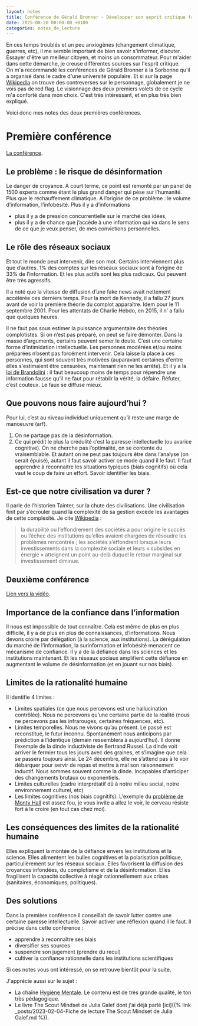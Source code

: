 ```yaml
---
layout: notes
title: Conférence de Gérald Bronner - Développer son esprit critique face à la désinformation (1 & 2)
date: 2025-08-20 00:00:00 +0100
categories: notes_de_lecture
---
```


En ces temps troublés et un peu anxiogènes (changement climatique, guerres, etc), il me semble important de bien savoir s'informer, discuter. 
Essayer d'être un meilleur citoyen, et moins un consommateur. 
Pour m'aider dans cette démarche, je creuse différentes sources sur l'esprit critique.  
On m'a recommandé les conférences de Gérald Bronner à la Sorbonne qu'il a organisé dans le cadre d'une université populaire. 
Et si sur la page [Wikipedia](https://fr.wikipedia.org/wiki/G%C3%A9rald_Bronner) on trouve des contreverses sur le personnage, globalement je ne vois pas de red flag. 
Le visionnage des deux premiers volets de ce cycle m'a conforté dans mon choix. 
C'est très intéressant, et en plus très bien expliqué. 

Voici donc mes notes des deux premières conférences. 

# Première conférence
[La conférence](https://www.youtube.com/watch?v=kjy0MHg-ZjU). 

## Le problème : le risque de désinformation
Le danger de croyance. 
A court terme, ce point est remonté par un panel de 1500 experts comme étant le plus grand danger qui pèse sur l’humanité. 
Plus que le réchauffement climatique. 
A l’origine de ce problème : le volume d’information, l’infobésité. 
Plus il y a d’informations
* plus il y a de pression concurrentielle sur le marché des idées, 
* plus il y a de chance que j’accède à une information qui va dans le sens de ce que je veux penser, de mes convictions personnelles.

## Le rôle des réseaux sociaux
Et tout le monde peut intervenir, dire son mot. 
Certains interviennent plus que d’autres. 
1% des comptes sur les réseaux sociaux sont à l’origine de 33% de l’information. 
Et les plus actifs sont les plus radicaux. 
Qui peuvent être très agressifs. 

Il a noté que la vitesse de diffusion d’une fake news avait nettement accélérée ces derniers temps. 
Pour la mort de Kennedy, il a fallu 27 jours avant de voir la première théorie du complot apparaître. 
Idem pour le 11 septembre 2001. 
Pour les attentats de Charlie Hebdo, en 2015, il n’ a fallu que quelques heures.

Il ne faut pas sous estimer la puissance argumentaire des théories complotistes. 
Si on n’est pas préparé, on peut se faire démonter. 
Dans la masse d’arguments, certains peuvent semer le doute. 
C’est une certaine forme d’intimidation intellectuelle. 
Les personnes modérées et/ou moins préparées n’osent pas forcément intervenir. 
Cela laisse la place à ces personnes, qui sont souvent très motivées (auparavant certaines d'entre elles s'estimaient être censurées, maintenant rien ne les arrête).
Et il y a la [loi de Brandolini](https://fr.wikipedia.org/wiki/Loi_de_Brandolini) : 
il faut beaucoup moins de temps pour répendre une information fausse qu’il ne faut pour rétablir la vérité, la défaire. 
Réfuter, c’est couteux. 
Le faux se diffuse mieux.

## Que pouvons nous faire aujourd’hui ?
Pour lui, c’est au niveau individuel uniquement qu’il reste une marge de manoeuvre (arf). 
1. On ne partage pas de la désinformation.
2. Ce qui prédit le plus la crédulité c’est la paresse intellectuelle (ou avarice cognitive). 
On ne cherche pas l’optimalité, on se contente du vraisemblable. 
Et autant on ne peut pas toujours être dans l’analyse (on serait épuisé), autant il faut savoir activer ce mode quand il le faut. 
Il faut apprendre à reconnaitre les situations typiques (biais cognitifs) où cela vaut le coup de faire un effort. 
Savoir identifier les biais.

## Est-ce que notre civilisation va durer ?
Il parle de l’historien Tainter, sur la chute des civilisations. 
Une civilisation finit par s’écrouler quand la complexité de sa gestion excède les avantages de cette complexité. 
Je cite [Wikipedia](https://fr.wikipedia.org/wiki/Joseph_Tainter) :
> la durabilité ou l’effondrement des sociétés a pour origine le succès ou l’échec des institutions qu’elles avaient chargées de résoudre les problèmes rencontrés ; les sociétés s’effondrent lorsque leurs investissements dans la complexité sociale et leurs « subsides en énergie » atteignent un point au-delà duquel le retour marginal sur investissement diminue.

## Deuxième conférence
[Lien vers la vidéo](https://www.youtube.com/watch?v=8mtp3zNYM0w). 

## Importance de la confiance dans l’information
Il nous est impossible de tout connaître. 
Cela est même de plus en plus difficile, il y a de plus en plus de connaissances, d’informations. 
Nous devons croire par délégation (à la science, aux institutions).
La dérégulation du marché de l’information, la surinformation et infobésité menacent ce mécanisme de confiance. 
Il y a de la défiance dans les sciences et les institutions maintenant. 
Et les réseaux sociaux amplifient cette défiance en augmentant le volume de désinformation (et en jouant sur nos biais).

## Limites de la rationalité humaine
Il identifie 4 limites : 
* Limites spatiales (ce que nous percevons est une hallucination contrôlée). 
Nous ne percevons qu’une certaine partie de la réalité (nous ne percevons pas les infrarouges, certaines fréquences, etc).
* Limites temporelles. 
Nous ne vivons qu’au présent. 
Le passé est reconstitué, le futur inconnu. 
Spontanément nous anticipons par prédiction à l’identique (demain ressemblera à aujourd’hui). 
Il donne l’exemple de la dinde inductiviste de Bertrand Russel. 
La dinde voit arriver le fermier tous les jours avec des graines, et s’imagine que cela se passera toujours ainsi. 
Le 24 décembre, elle ne s’attend pas à le voir débarquer pour servir de repas et mettre à mal son raisonnement inductif. 
Nous sommes souvent comme la dinde. 
Incapables d'anticiper des changements brutaux ou exponentiels. 
* Limites culturelles (cadre interprétatif dû à notre milieu social, notre environnement culturel, etc)
* Les limites cognitives (nos biais cognitifs). 
L'exemple du [problème de Monty Hall](https://fr.wikipedia.org/wiki/Probl%C3%A8me_de_Monty_Hall) est assez fou, je vous invite a allez le voir, le cerveau résiste fort à le croire (en tout cas chez moi).

## Les conséquences des limites de la rationalité humaine
Elles expliquent la montée de la défiance envers les institutions et la science.
Elles alimentent les bulles cognitives et la polarisation politique, particulièrement sur les réseaux sociaux.
Elles favorisent la diffusion des croyances infondées, du complotisme et de la désinformation.
Elles fragilisent la capacité collective à réagir rationnellement aux crises (sanitaires, économiques, politiques).

## Des solutions
Dans la première conférence il conseillait de savoir lutter contre une certaine paresse intellectuelle. 
Savoir activer une réflexion quand il le faut. 
Il précise dans cette conférence : 
* apprendre à reconnaître ses biais
* diversifier ses sources
* suspendre son jugement (prendre du recul)
* cultiver la confiance rationnelle dans les institutions scientifiques

Si ces notes vous ont intéressé, on se retrouve bientôt pour la suite. 

J'apprécie aussi sur le sujet : 
* La chaîne [Hygiène Mentale](https://www.youtube.com/@HygieneMentale/videos). Le contenu est de très grande qualité, le ton très pédagogique. 
* Le livre The Scout Mindset de Julia Galef dont j'ai déjà parlé [ici]({% link _posts/2023-02-04-Fiche de lecture The Scout Mindset de Julia Galef.md %}). 